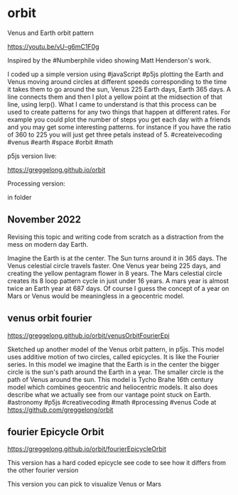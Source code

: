 # orbit
Venus and Earth orbit pattern 

https://youtu.be/vU-g6mC1F0g

Inspired by the #Numberphile video showing Matt Henderson's work.  

I coded up a simple version using #javaScript #p5js plotting the Earth and Venus moving around circles at different speeds corresponding to the time it takes them to go around the sun, Venus 225 Earth days, Earth 365 days. A line connects them and then I plot a yellow point at the midsection of that line, using lerp(). What I came to understand is that this process can be used to create patterns for any two things that happen at different rates. For example you could plot the number of steps you get each day with a friends and you may get some interesting patterns.  for instance if you have the ratio of 360 to 225 you will just get three petals instead of 5. #createivecoding #venus #earth #space #orbit #math

p5js version live:

https://greggelong.github.io/orbit


Processing version:

in folder

## November 2022

Revising this topic and writing code from scratch as a distraction from the mess on modern day Earth.

Imagine the Earth is at the center. The Sun turns around it in 365 days. The Venus celestial circle travels faster. One Venus year being 225 days, and creating the yellow pentagram flower in 8 years. The Mars celestial circle creates its 8 loop pattern cycle in just under 16 years. A mars year is almost twice an Earth year at 687 days. Of course I guess the concept of a year on Mars or Venus would be meaningless in a geocentric model.

## venus orbit fourier

https://greggelong.github.io/orbit/venusOrbitFourierEpi

Sketched up another model of the Venus orbit pattern, in p5js. This model uses additive motion of two circles, called epicycles. It is like the Fourier series. In this model we imagine that the Earth is in the center the bigger circle is the sun's path around the Earth in a year. The smaller circle is the path of Venus around the sun. This model is Tycho Brahe 16th century model which combines geocentric and heliocentric models. It also does describe what we actually see from our vantage point stuck on Earth. #astronomy #p5js #creativecoding #math #processing #venus Code at https://github.com/greggelong/orbit

## fourier Epicycle Orbit

https://greggelong.github.io/orbit/fourierEpicycleOrbit

This version has a hard coded epicycle see code to see how it differs from the other fourier version

This version you can pick to visualize Venus or Mars

